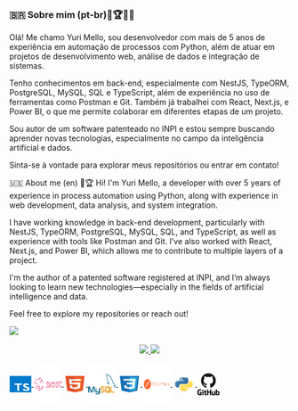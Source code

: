 ### 🇧🇷 Sobre mim (pt-br)📍🏆🇧🇷

Olá! Me chamo Yuri Mello, sou desenvolvedor com mais de 5 anos de experiência em automação de processos com Python, além de atuar em projetos de desenvolvimento web, análise de dados e integração de sistemas.

Tenho conhecimentos em back-end, especialmente com NestJS, TypeORM, PostgreSQL, MySQL, SQL e TypeScript, além de experiência no uso de ferramentas como Postman e Git. Também já trabalhei com React, Next.js, e Power BI, o que me permite colaborar em diferentes etapas de um projeto.

Sou autor de um software patenteado no INPI e estou sempre buscando aprender novas tecnologias, especialmente no campo da inteligência artificial e dados.

Sinta-se à vontade para explorar meus repositórios ou entrar em contato!

🇺🇸 About me (en) 📍🏆
Hi! I'm Yuri Mello, a developer with over 5 years of experience in process automation using Python, along with experience in web development, data analysis, and system integration.

I have working knowledge in back-end development, particularly with NestJS, TypeORM, PostgreSQL, MySQL, SQL, and TypeScript, as well as experience with tools like Postman and Git. I’ve also worked with React, Next.js, and Power BI, which allows me to contribute to multiple layers of a project.

I'm the author of a patented software registered at INPI, and I’m always looking to learn new technologies—especially in the fields of artificial intelligence and data.

Feel free to explore my repositories or reach out!

<div> 

  <a href="https://www.linkedin.com/in/yuri-mello-a9b6b2190/" target="_blank"><img src="https://img.shields.io/badge/-LinkedIn-%230077B5?style=for-the-badge&logo=linkedin&logoColor=white" target="_blank"></a> 
 
 
 
</div>
<div align="center">
  
  <a href="https://github.com/YuriMelloFiles">
  <img height="180em" src="https://github-readme-stats.vercel.app/api?username=YuriMelloFiles&show_icons=true&theme=black&include_all_commits=true&count_private=true"/>
  <img height="150em" src="https://github-readme-stats.vercel.app/api/top-langs/?username=YuriMelloFiles&layout=compact&langs_count=7&theme=black"/>

</div>



  
  <div style="display: inline_block"><br>
  <img align="center" alt="Yuri-Type" height="30" width="40" src="https://github.com/devicons/devicon/blob/master/icons/typescript/typescript-original.svg">
  <img align="center" alt="Yuri-Nest" height="70" width="50" src="https://raw.githubusercontent.com/devicons/devicon/54cfe13ac10eaa1ef817a343ab0a9437eb3c2e08/icons/nestjs/nestjs-line-wordmark.svg">
  <img align="center" alt="Yuri-HTML" height="30" width="40" src="https://raw.githubusercontent.com/devicons/devicon/master/icons/html5/html5-original.svg">
  <img align="center" alt="Yuri-MySQL" height="70" width="50" src="https://raw.githubusercontent.com/devicons/devicon/54cfe13ac10eaa1ef817a343ab0a9437eb3c2e08/icons/mysql/mysql-original-wordmark.svg">
  <img align="center" alt="Yuri-CSS" height="30" width="40" src="https://raw.githubusercontent.com/devicons/devicon/master/icons/css3/css3-original.svg">
  <img align="center" alt="Yuri-Postman" height="70" width="50" src="https://raw.githubusercontent.com/devicons/devicon/54cfe13ac10eaa1ef817a343ab0a9437eb3c2e08/icons/postman/postman-original-wordmark.svg">
  <img align="center" alt="Yuri-Python" height="30" width="40" src="https://raw.githubusercontent.com/devicons/devicon/master/icons/python/python-original.svg">
  <img align="center" alt="Yuri-Git" height="40" width="40" src="https://raw.githubusercontent.com/devicons/devicon/54cfe13ac10eaa1ef817a343ab0a9437eb3c2e08/icons/github/github-original-wordmark.svg">
  
  
  
  
  
</div>
